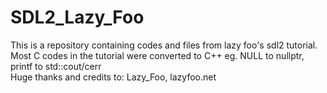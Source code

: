 # SDL2_Lazy_Foo
This is a repository containing codes and files from lazy foo's sdl2 tutorial.  
Most C codes in the tutorial were converted to C++ eg. NULL to nullptr, printf to std::cout/cerr  
Huge thanks and credits to: Lazy_Foo, lazyfoo.net

